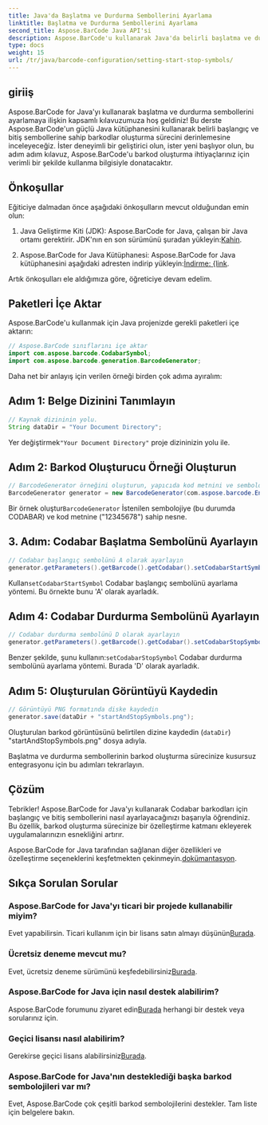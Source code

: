 ```yaml
---
title: Java'da Başlatma ve Durdurma Sembollerini Ayarlama
linktitle: Başlatma ve Durdurma Sembollerini Ayarlama
second_title: Aspose.BarCode Java API'si
description: Aspose.BarCode'u kullanarak Java'da belirli başlatma ve durdurma sembolleriyle özelleştirilmiş Codabar barkodları oluşturun. Sorunsuz entegrasyon için adım adım kılavuzumuzu izleyin.
type: docs
weight: 15
url: /tr/java/barcode-configuration/setting-start-stop-symbols/
---
```


## giriiş

Aspose.BarCode for Java'yı kullanarak başlatma ve durdurma sembollerini ayarlamaya ilişkin kapsamlı kılavuzumuza hoş geldiniz! Bu derste Aspose.BarCode'un güçlü Java kütüphanesini kullanarak belirli başlangıç ve bitiş sembollerine sahip barkodlar oluşturma sürecini derinlemesine inceleyeceğiz. İster deneyimli bir geliştirici olun, ister yeni başlıyor olun, bu adım adım kılavuz, Aspose.BarCode'u barkod oluşturma ihtiyaçlarınız için verimli bir şekilde kullanma bilgisiyle donatacaktır.

## Önkoşullar

Eğiticiye dalmadan önce aşağıdaki önkoşulların mevcut olduğundan emin olun:

1.  Java Geliştirme Kiti (JDK): Aspose.BarCode for Java, çalışan bir Java ortamı gerektirir. JDK'nın en son sürümünü şuradan yükleyin:[Kahin](https://www.oracle.com/java/technologies/javase-downloads.html).

2.  Aspose.BarCode for Java Kütüphanesi: Aspose.BarCode for Java kütüphanesini aşağıdaki adresten indirip yükleyin:[İndirme: {link](https://releases.aspose.com/barcode/java/).

Artık önkoşulları ele aldığımıza göre, öğreticiye devam edelim.

## Paketleri İçe Aktar

Aspose.BarCode'u kullanmak için Java projenizde gerekli paketleri içe aktarın:

```java
// Aspose.BarCode sınıflarını içe aktar
import com.aspose.barcode.CodabarSymbol;
import com.aspose.barcode.generation.BarcodeGenerator;
```

Daha net bir anlayış için verilen örneği birden çok adıma ayıralım:

## Adım 1: Belge Dizinini Tanımlayın

```java
// Kaynak dizininin yolu.
String dataDir = "Your Document Directory";
```

 Yer değiştirmek`"Your Document Directory"` proje dizininizin yolu ile.

## Adım 2: Barkod Oluşturucu Örneği Oluşturun

```java
// BarcodeGenerator örneğini oluşturun, yapıcıda kod metnini ve sembolojiyi belirtin
BarcodeGenerator generator = new BarcodeGenerator(com.aspose.barcode.EncodeTypes.CODABAR, "12345678");
```

 Bir örnek oluştur`BarcodeGenerator` İstenilen sembolojiye (bu durumda CODABAR) ve kod metnine ("12345678") sahip nesne.

## 3. Adım: Codabar Başlatma Sembolünü Ayarlayın

```java
// Codabar başlangıç sembolünü A olarak ayarlayın
generator.getParameters().getBarcode().getCodabar().setCodabarStartSymbol(CodabarSymbol.A);
```

 Kullan`setCodabarStartSymbol` Codabar başlangıç sembolünü ayarlama yöntemi. Bu örnekte bunu 'A' olarak ayarladık.

## Adım 4: Codabar Durdurma Sembolünü Ayarlayın

```java
// Codabar durdurma sembolünü D olarak ayarlayın
generator.getParameters().getBarcode().getCodabar().setCodabarStopSymbol(CodabarSymbol.D);
```

 Benzer şekilde, şunu kullanın:`setCodabarStopSymbol` Codabar durdurma sembolünü ayarlama yöntemi. Burada 'D' olarak ayarladık.

## Adım 5: Oluşturulan Görüntüyü Kaydedin

```java
// Görüntüyü PNG formatında diske kaydedin
generator.save(dataDir + "startAndStopSymbols.png");
```

Oluşturulan barkod görüntüsünü belirtilen dizine kaydedin (`dataDir`) "startAndStopSymbols.png" dosya adıyla.

Başlatma ve durdurma sembollerinin barkod oluşturma sürecinize kusursuz entegrasyonu için bu adımları tekrarlayın.

## Çözüm

Tebrikler! Aspose.BarCode for Java'yı kullanarak Codabar barkodları için başlangıç ve bitiş sembollerini nasıl ayarlayacağınızı başarıyla öğrendiniz. Bu özellik, barkod oluşturma sürecinize bir özelleştirme katmanı ekleyerek uygulamalarınızın esnekliğini artırır.

 Aspose.BarCode for Java tarafından sağlanan diğer özellikleri ve özelleştirme seçeneklerini keşfetmekten çekinmeyin.[dokümantasyon](https://reference.aspose.com/barcode/java/).

## Sıkça Sorulan Sorular

### Aspose.BarCode for Java'yı ticari bir projede kullanabilir miyim?
 Evet yapabilirsin. Ticari kullanım için bir lisans satın almayı düşünün[Burada](https://purchase.aspose.com/buy).

### Ücretsiz deneme mevcut mu?
 Evet, ücretsiz deneme sürümünü keşfedebilirsiniz[Burada](https://releases.aspose.com/).

### Aspose.BarCode for Java için nasıl destek alabilirim?
 Aspose.BarCode forumunu ziyaret edin[Burada](https://forum.aspose.com/c/barcode/13) herhangi bir destek veya sorularınız için.

### Geçici lisansı nasıl alabilirim?
 Gerekirse geçici lisans alabilirsiniz[Burada](https://purchase.aspose.com/temporary-license/).

### Aspose.BarCode for Java'nın desteklediği başka barkod sembolojileri var mı?
Evet, Aspose.BarCode çok çeşitli barkod sembolojilerini destekler. Tam liste için belgelere bakın.


